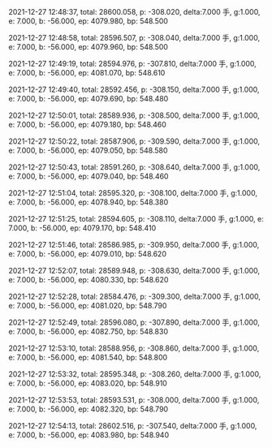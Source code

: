 2021-12-27 12:48:37, total: 28600.058, p: -308.020, delta:7.000 手, g:1.000, e: 7.000, b: -56.000, ep: 4079.980, bp: 548.500

2021-12-27 12:48:58, total: 28596.507, p: -308.040, delta:7.000 手, g:1.000, e: 7.000, b: -56.000, ep: 4079.960, bp: 548.500

2021-12-27 12:49:19, total: 28594.976, p: -307.810, delta:7.000 手, g:1.000, e: 7.000, b: -56.000, ep: 4081.070, bp: 548.610

2021-12-27 12:49:40, total: 28592.456, p: -308.150, delta:7.000 手, g:1.000, e: 7.000, b: -56.000, ep: 4079.690, bp: 548.480

2021-12-27 12:50:01, total: 28589.936, p: -308.500, delta:7.000 手, g:1.000, e: 7.000, b: -56.000, ep: 4079.180, bp: 548.460

2021-12-27 12:50:22, total: 28587.906, p: -309.590, delta:7.000 手, g:1.000, e: 7.000, b: -56.000, ep: 4079.050, bp: 548.580

2021-12-27 12:50:43, total: 28591.260, p: -308.640, delta:7.000 手, g:1.000, e: 7.000, b: -56.000, ep: 4079.040, bp: 548.460

2021-12-27 12:51:04, total: 28595.320, p: -308.100, delta:7.000 手, g:1.000, e: 7.000, b: -56.000, ep: 4078.940, bp: 548.380

2021-12-27 12:51:25, total: 28594.605, p: -308.110, delta:7.000 手, g:1.000, e: 7.000, b: -56.000, ep: 4079.170, bp: 548.410

2021-12-27 12:51:46, total: 28586.985, p: -309.950, delta:7.000 手, g:1.000, e: 7.000, b: -56.000, ep: 4079.010, bp: 548.620

2021-12-27 12:52:07, total: 28589.948, p: -308.630, delta:7.000 手, g:1.000, e: 7.000, b: -56.000, ep: 4080.330, bp: 548.620

2021-12-27 12:52:28, total: 28584.476, p: -309.300, delta:7.000 手, g:1.000, e: 7.000, b: -56.000, ep: 4081.020, bp: 548.790

2021-12-27 12:52:49, total: 28596.080, p: -307.890, delta:7.000 手, g:1.000, e: 7.000, b: -56.000, ep: 4082.750, bp: 548.830

2021-12-27 12:53:10, total: 28588.956, p: -308.860, delta:7.000 手, g:1.000, e: 7.000, b: -56.000, ep: 4081.540, bp: 548.800

2021-12-27 12:53:32, total: 28595.348, p: -308.260, delta:7.000 手, g:1.000, e: 7.000, b: -56.000, ep: 4083.020, bp: 548.910

2021-12-27 12:53:53, total: 28593.531, p: -308.000, delta:7.000 手, g:1.000, e: 7.000, b: -56.000, ep: 4082.320, bp: 548.790

2021-12-27 12:54:13, total: 28602.516, p: -307.540, delta:7.000 手, g:1.000, e: 7.000, b: -56.000, ep: 4083.980, bp: 548.940